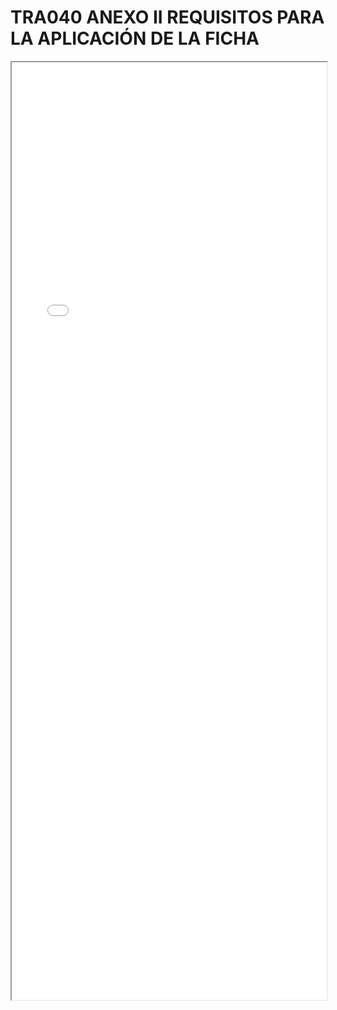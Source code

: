 
# TRA040 ANEXO II REQUISITOS PARA LA APLICACIÓN DE LA FICHA

<iframe src="../TRA040 ANEXO II REQUISITOS PARA LA APLICACIÓN DE LA FICHA.pdf" width="100%" height="1500px"></iframe>

